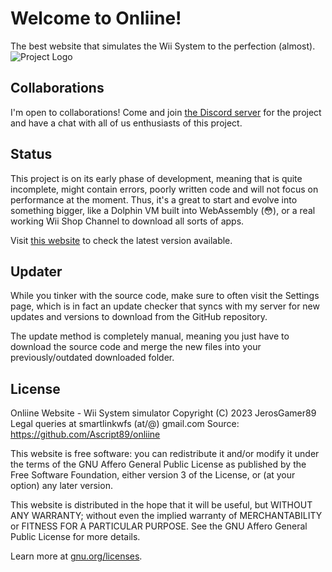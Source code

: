 # Welcome to Onliine!
The best website that simulates the Wii System to the perfection (almost).
![Project Logo](https://raw.githubusercontent.com/Ascript89/onliine/main/assets/logotype.png)

## Collaborations
I'm open to collaborations! Come and join [the Discord server](https://discord.gg/qMdZZkps2E)
for the project and have a chat with all of us enthusiasts of this project.

## Status
This project is on its early phase of development, meaning that is quite incomplete,
might contain errors, poorly written code and will not focus on performance at the moment.
Thus, it's a great to start and evolve into something bigger, like a Dolphin VM built into
WebAssembly (😳), or a real working Wii Shop Channel to download all sorts of apps.

Visit [this website](https://jerosgamer.me/res/sysver.txt) to check the latest version available.

## Updater
While you tinker with the source code, make sure to often visit the Settings page, which is
in fact an update checker that syncs with my server for new updates and versions to download
from the GitHub repository.

The update method is completely manual, meaning you just have to download the source code
and merge the new files into your previously/outdated downloaded folder.

## License
Onliine Website - Wii System simulator
Copyright (C) 2023 JerosGamer89
Legal queries at smartlinkwfs (at/@) gmail.com
Source: https://github.com/Ascript89/onliine

This website is free software: you can redistribute it and/or modify
it under the terms of the GNU Affero General Public License as published
by the Free Software Foundation, either version 3 of the License, or
(at your option) any later version.

This website is distributed in the hope that it will be useful,
but WITHOUT ANY WARRANTY; without even the implied warranty of
MERCHANTABILITY or FITNESS FOR A PARTICULAR PURPOSE. See the
GNU Affero General Public License for more details.

Learn more at [gnu.org/licenses](https://www.gnu.org/licenses/).
